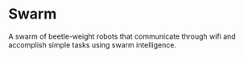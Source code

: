 # Swarm
A swarm of beetle-weight robots that communicate through wifi and accomplish simple tasks using swarm intelligence.

